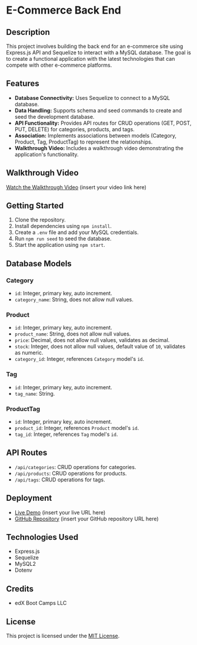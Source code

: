 # E-Commerce Back End

## Description

This project involves building the back end for an e-commerce site using Express.js API and Sequelize to interact with a MySQL database. The goal is to create a functional application with the latest technologies that can compete with other e-commerce platforms.

## Features

- **Database Connectivity:** Uses Sequelize to connect to a MySQL database.
- **Data Handling:** Supports schema and seed commands to create and seed the development database.
- **API Functionality:** Provides API routes for CRUD operations (GET, POST, PUT, DELETE) for categories, products, and tags.
- **Association:** Implements associations between models (Category, Product, Tag, ProductTag) to represent the relationships.
- **Walkthrough Video:** Includes a walkthrough video demonstrating the application's functionality.

## Walkthrough Video

[Watch the Walkthrough Video](#) (insert your video link here)

## Getting Started

1. Clone the repository.
2. Install dependencies using `npm install`.
3. Create a `.env` file and add your MySQL credentials.
4. Run `npm run seed` to seed the database.
5. Start the application using `npm start`.

## Database Models

### Category

- `id`: Integer, primary key, auto increment.
- `category_name`: String, does not allow null values.

### Product

- `id`: Integer, primary key, auto increment.
- `product_name`: String, does not allow null values.
- `price`: Decimal, does not allow null values, validates as decimal.
- `stock`: Integer, does not allow null values, default value of `10`, validates as numeric.
- `category_id`: Integer, references `Category` model's `id`.

### Tag

- `id`: Integer, primary key, auto increment.
- `tag_name`: String.

### ProductTag

- `id`: Integer, primary key, auto increment.
- `product_id`: Integer, references `Product` model's `id`.
- `tag_id`: Integer, references `Tag` model's `id`.

## API Routes

- `/api/categories`: CRUD operations for categories.
- `/api/products`: CRUD operations for products.
- `/api/tags`: CRUD operations for tags.

## Deployment

- [Live Demo](#) (insert your live URL here)
- [GitHub Repository](#) (insert your GitHub repository URL here)

## Technologies Used

- Express.js
- Sequelize
- MySQL2
- Dotenv

## Credits

- edX Boot Camps LLC

## License

This project is licensed under the [MIT License](LICENSE).
